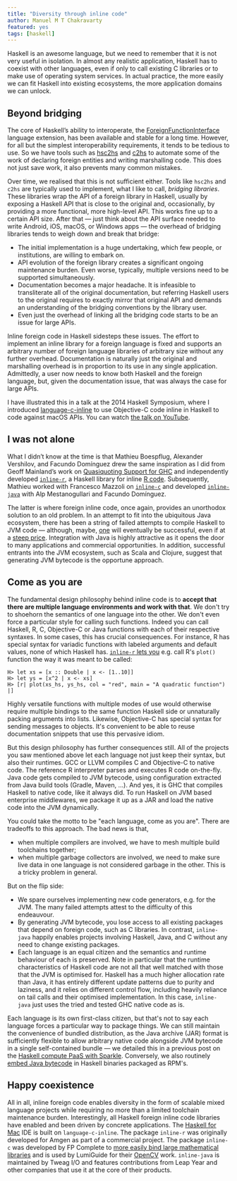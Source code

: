 ```yaml
---
title: "Diversity through inline code"
author: Manuel M T Chakravarty
featured: yes
tags: [haskell]
---
```


Haskell is an awesome language, but we need to remember that it is not very useful in isolation. In almost any realistic application, Haskell has to coexist with other languages, even if only to call existing C libraries or to make use of operating system services. In actual practice, the more easily we can fit Haskell into existing ecosystems, the more application domains we can unlock.

## Beyond bridging

The core of Haskell’s ability to interoperate, the [ForeignFunctionInterface](https://www.haskell.org/onlinereport/haskell2010/haskellch8.html#x15-1490008) language extension, has been available and stable for a long time. However, for all but the simplest interoperability requirements, it tends to be tedious to use. So we have tools such as [hsc2hs](https://hackage.haskell.org/package/hsc2hs) and [c2hs](https://hackage.haskell.org/package/c2hs) to automate some of the work of declaring foreign entities and writing marshalling code. This does not just save work, it also prevents many common mistakes.

Over time, we realised that this is not sufficient either. Tools like `hsc2hs` and `c2hs` are typically used to implement, what I like to call, _bridging libraries_. These libraries wrap the API of a foreign library in Haskell, usually by exposing a Haskell API that is close to the original and, occasionally, by providing a more functional, more high-level API. This works fine up to a certain API size. After that — just think about the API surface needed to write Android, iOS, macOS, or Windows apps — the overhead of bridging libraries tends to weigh down and break that bridge:

- The initial implementation is a huge undertaking, which few people, or institutions, are willing to embark on.
- API evolution of the foreign library creates a significant ongoing maintenance burden. Even worse, typically, multiple versions need to be supported simultaneously.
- Documentation becomes a major headache. It is infeasible to transliterate all of the original documentation, but referring Haskell users to the original requires to exactly mirror that original API and demands an understanding of the bridging conventions by the library user.
- Even just the overhead of linking all the bridging code starts to be an issue for large APIs.

Inline foreign code in Haskell sidesteps these issues. The effort to implement an inline library for a foreign language is fixed and supports an arbitrary number of foreign language libraries of arbitrary size without any further overhead. Documentation is naturally just the original and marshalling overhead is in proportion to its use in any single application. Admittedly, a user now needs to know both Haskell and the foreign language, but, given the documentation issue, that was always the case for large APIs.

I have illustrated this in a talk at the 2014 Haskell Symposium, where I introduced [language-c-inline](https://hackage.haskell.org/package/language-c-inline) to use Objective-C code inline in Haskell to code against macOS APIs. You can watch [the talk on YouTube](https://www.youtube.com/embed/pm_WFnWqn20).

## I was not alone

What I didn’t know at the time is that Mathieu Boespflug, Alexander Vershilov, and Facundo Domínguez drew the same inspiration as I did from Geoff Mainland’s work on [Quasiquoting Support for GHC](https://www.cs.drexel.edu/~mainland/projects/quasiquoting/) and independently developed [`inline-r`](https://tweag.github.io/HaskellR/), a Haskell library for inline [R code](https://www.r-project.org/). Subsequently, Mathieu worked with Francesco Mazzoli on [`inline-c`](https://github.com/fpco/inline-c/tree/master/inline-c) and developed [`inline-java`](https://github.com/tweag/inline-java#readme) with Alp Mestanogullari and Facundo Domínguez.

The latter is where foreign inline code, once again, provides an unorthodox solution to an old problem. In an attempt to fit into the ubiquitous Java ecosystem, there has been a string of failed attempts to compile Haskell to JVM code — although, maybe, [one](http://eta-lang.org) will eventually be successful, even if at a [steep price](http://eta-lang.org/docs/html/faq.html#how-different-is-eta-from-ghc). Integration with Java is highly attractive as it opens the door to many applications and commercial opportunities. In addition, successful entrants into the JVM ecosystem, such as Scala and Clojure, suggest that generating JVM bytecode is the opportune approach.

## Come as you are

The fundamental design philosophy behind inline code is to **accept that there are multiple language environments and work with that**. We don't try to shoehorn the semantics of one language into the other. We don't even force a particular style for calling such functions. Indeed you can call Haskell, R, C, Objective-C or Java functions with each of their respective syntaxes. In some cases, this has crucial consequences. For instance, R has special syntax for variadic functions with labeled arguments and default values, none of which Haskell has. [`inline-r` lets you](https://tweag.github.io/HaskellR/docs/using-h.html) e.g. call R's `plot()` function the way it was meant to be called:

```
H> let xs = [x :: Double | x <- [1..10]]
H> let ys = [x^2 | x <- xs]
H> [r| plot(xs_hs, ys_hs, col = "red", main = "A quadratic function") |]
```

Highly versatile functions with multiple modes of use would otherwise require multiple bindings to the same function Haskell side or unnaturally packing arguments into lists. Likewise, Objective-C has special syntax for sending messages to objects. It's convenient to be able to reuse documentation snippets that use this pervasive idiom.

But this design philosophy has further consequences still. All of the projects you saw mentioned above let each language not just keep their syntax, but also their runtimes. GCC or LLVM compiles C and Objective-C to native code. The reference R interpreter parses and executes R code on-the-fly. Java code gets compiled to JVM bytecode, using configuration extracted from Java build tools (Gradle, Maven, ...). And yes, it is GHC that compiles Haskell to native code, like it always did. To run Haskell on JVM based enterprise middlewares, we package it up as a JAR and load the native code into the JVM dynamically.

You could take the motto to be "each language, come as you are". There are tradeoffs to this approach. The bad news is that,

- when multiple compilers are involved, we have to mesh multiple build toolchains together;
- when multiple garbage collectors are involved, we need to make sure live data in one language is not considered garbage in the other. This is a tricky problem in general.

But on the flip side:

- We spare ourselves implementing new code generators, e.g. for the JVM. The many failed attempts attest to the difficulty of this endeauvour.
- By generating JVM bytecode, you lose access to all existing packages that depend on foreign code, such as C libraries. In contrast, `inline-java` happily enables projects involving Haskell, Java, and C without any need to change existing packages.
- Each language is an equal citizen and the semantics and runtime behaviour of each is preserved. Note in particular that the runtime characteristics of Haskell code are not all that well matched with those that the JVM is optimised for. Haskell has a much higher allocation rate than Java, it has entirely different update patterns due to purity and laziness, and it relies on different control flow, including heavily reliance on tail calls and their optimised implementation. In this case, `inline-java` just uses the tried and tested GHC native code as is.

Each language is its own first-class citizen, but that's not to say each language forces a particular way to package things. We can still maintain the convenience of bundled distribution, as the Java archive (JAR) format is sufficiently flexible to allow arbitrary native code alongside JVM bytecode in a single self-contained bundle — we detailed this in a previous post on the [Haskell compute PaaS with Sparkle](http://www.tweag.io/posts/2016-06-20-haskell-compute-paas-with-sparkle.html). Conversely, we also routinely [embed Java bytecode](http://blog.tweag.io/posts/2016-10-17-inline-java.html) in Haskell binaries packaged as RPM's.

## Happy coexistence

All in all, inline foreign code enables diversity in the form of scalable mixed language projects while requiring no more than a limited toolchain maintenance burden. Interestingly, all Haskell foreign inline code libraries have enabled and been driven by concrete applications. The [Haskell for Mac](http://haskellformac.com) IDE is built on `language-c-inline`. The package `inline-r` was originally developed for Amgen as part of a commercial project. The package `inline-c` was developed by FP Complete to [more easily bind large mathematical libraries](https://www.fpcomplete.com/blog/2015/05/inline-c) and is used by LumiGuide for their [OpenCV](https://github.com/LumiGuide/haskell-opencv) work. `inline-java` is maintained by Tweag I/O and features contributions from Leap Year and other companies that use it at the core of their products.
